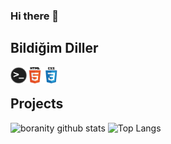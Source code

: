 ### Hi there 👋
  
  
 ## Bildiğim Diller

<img align="left" alt="Shell" width="26px" src="https://raw.githubusercontent.com/github/explore/80688e429a7d4ef2fca1e82350fe8e3517d3494d/topics/terminal/terminal.png" />
<img align="left" alt="Html" width="26px" src="https://raw.githubusercontent.com/github/explore/80688e429a7d4ef2fca1e82350fe8e3517d3494d/topics/html/html.png"/>
<img align="left" alt="Css" width="26px" src="https://raw.githubusercontent.com/github/explore/80688e429a7d4ef2fca1e82350fe8e3517d3494d/topics/css/css.png"/>
</br>

## Projects
![boranity github stats](https://github-readme-stats.vercel.app/api?username=boranity&show_icons=true&theme=algolia)
![Top Langs](https://github-readme-stats.vercel.app/api/top-langs/?username=boranity&langs_count=9&hide=html,css&layout=compact&theme=algolia)

